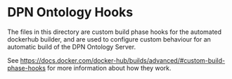 # DPN Ontology Hooks

The files in this directory are custom build phase hooks for the automated dockerhub builder,
and are used to configure custom behaviour for an automatic build of the DPN Ontology Server.

See https://docs.docker.com/docker-hub/builds/advanced/#custom-build-phase-hooks for more information about how they work.
